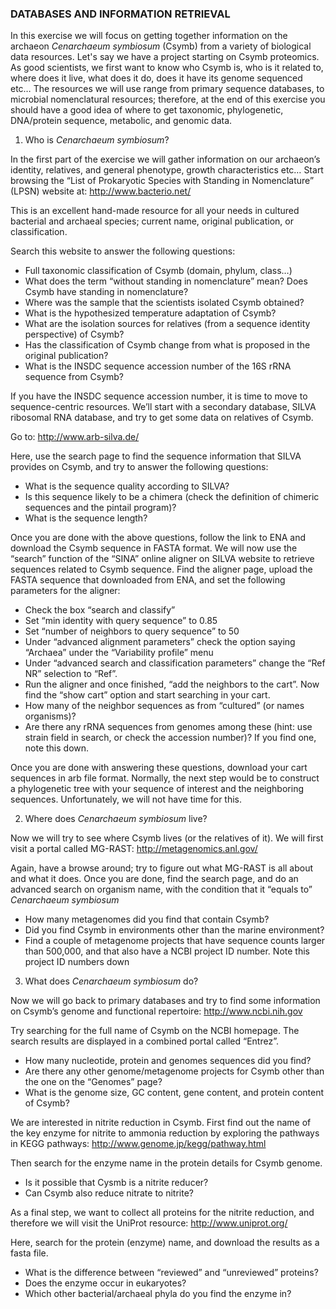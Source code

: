 ### DATABASES AND INFORMATION RETRIEVAL

In this exercise we will focus on getting together information on the archaeon *Cenarchaeum symbiosum* (Csymb) from a variety of biological data resources. Let's say we have a project starting on Csymb proteomics. As good scientists, we first want to know who Csymb is, who is it related to, where does it live, what does it do, does it have its genome sequenced etc…
The resources we will use range from primary sequence databases, to microbial nomenclatural resources; therefore, at the end of this exercise you should have a good idea of where to get taxonomic, phylogenetic, DNA/protein sequence, metabolic, and genomic data.

1. Who is *Cenarchaeum symbiosum*?

In the first part of the exercise we will gather information on our archaeon’s identity, relatives, and general phenotype, growth characteristics etc… Start browsing the “List of Prokaryotic Species with Standing in Nomenclature” (LPSN) website at:
http://www.bacterio.net/

This is an excellent hand-made resource for all your needs in cultured bacterial and archaeal species; current name, original publication, or classification.

Search this website to answer the following questions:

  - Full taxonomic classification of Csymb (domain, phylum, class…)
  - What does the term “without standing in nomenclature” mean? Does Csymb have standing in nomenclature?
  - Where was the sample that the scientists isolated Csymb obtained?
  - What is the hypothesized temperature adaptation of Csymb?
  - What are the isolation sources for relatives (from a sequence identity perspective) of Csymb?
  - Has the classification of Csymb change from what is proposed in the original publication?
  - What is the INSDC sequence accession number of the 16S rRNA sequence from Csymb?

If you have the INSDC sequence accession number, it is time to move to sequence-centric resources. We’ll start with a secondary database, SILVA ribosomal RNA database, and try to get some data on relatives of Csymb.

Go to:
http://www.arb-silva.de/

Here, use the search page to find the sequence information that SILVA provides on Csymb, and try to answer the following questions:

- What is the sequence quality according to SILVA?
- Is this sequence likely to be a chimera (check the definition of chimeric sequences and the pintail program)?
- What is the sequence length?

Once you are done with the above questions, follow the link to ENA and download the Csymb sequence in FASTA format. We will now use the “search” function of the “SINA” online aligner on SILVA website to retrieve sequences related to Csymb sequence. Find the aligner page, upload the FASTA sequence that downloaded from ENA, and set the following parameters for the aligner:

- Check the box “search and classify”
- Set “min identity with query sequence” to 0.85
- Set “number of neighbors to query sequence” to 50
- Under “advanced alignment parameters” check the option saying “Archaea” under the “Variability profile” menu
- Under “advanced search and classification parameters” change the “Ref NR” selection to “Ref”. 
- Run the aligner and once finished, “add the neighbors to the cart”. Now find the “show cart” option and start searching in your cart.
- How many of the neighbor sequences as from “cultured” (or names
organisms)?
- Are there any rRNA sequences from genomes among these (hint: use strain field in search, or check the accession number)? If you find one, note this down.

Once you are done with answering these questions, download your cart sequences in arb file format. Normally, the next step would be to construct a phylogenetic tree with your sequence of interest and the neighboring sequences. Unfortunately, we will not have time for this.

2. Where does *Cenarchaeum symbiosum* live?

Now we will try to see where Csymb lives (or the relatives of it). We will first visit a portal called MG-RAST:
http://metagenomics.anl.gov/

Again, have a browse around; try to figure out what MG-RAST is all about and what it does. Once you are done, find the search page, and do an advanced search on organism name, with the condition that it “equals to” *Cenarchaeum symbiosum*

- How many metagenomes did you find that contain Csymb?
- Did you find Csymb in environments other than the marine environment?
- Find a couple of metagenome projects that have sequence counts larger than 500,000, and that also have a NCBI project ID number. Note this project ID numbers down

3. What does *Cenarchaeum symbiosum* do?

Now we will go back to primary databases and try to find some information on Csymb’s genome and functional repertoire:
http://www.ncbi.nih.gov

Try searching for the full name of Csymb on the NCBI homepage. The search results are displayed in a combined portal called “Entrez”.

- How many nucleotide, protein and genomes sequences did you find?
- Are there any other genome/metagenome projects for Csymb other than the one on the “Genomes” page?
- What is the genome size, GC content, gene content, and protein content of Csymb?

We are interested in nitrite reduction in Csymb. First find out the name of the key enzyme for nitrite to ammonia reduction by exploring the pathways in KEGG pathways:
http://www.genome.jp/kegg/pathway.html

Then search for the enzyme name in the protein details for Csymb genome.

- Is it possible that Cysmb is a nitrite reducer?
- Can Csymb also reduce nitrate to nitrite?

As a final step, we want to collect all proteins for the nitrite reduction, and therefore we will visit the UniProt resource:
http://www.uniprot.org/

Here, search for the protein (enzyme) name, and download the results as a fasta file.
- What is the difference between “reviewed” and “unreviewed” proteins?
- Does the enzyme occur in eukaryotes?
- Which other bacterial/archaeal phyla do you find the enzyme in?

